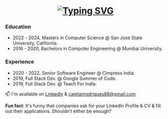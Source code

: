 <h1 align = "center">
<a href="https://git.io/typing-svg"><img src="https://readme-typing-svg.herokuapp.com?font=Fira+Code&size=75&duration=1500&pause=600&color=0CE82B&background=000000EE&center=true&vCenter=true&multiline=true&width=1920&height=384&lines=Hello+there!;My+name+is+Cajetan+Rodrigues;Full+Stack+Software+Developer;Welcome+to+my+yard" alt="Typing SVG" /></a>
</h1>

### Education

- 2022 - 2024, Masters in Computer Science @ San Jose State University, California.
- 2016 - 2020, Bachelors in Computer Engineering @ Mumbai University.

### Experience

- 2020 - 2022, Senior Software Engineer @ Cimpress India.
- 2019, Full Stack Dev. @ Google Summer of Code.
- 2019, Full Stack Dev. @ Teach For India.

📫 I'm available on [LinkedIn](https://www.linkedin.com/in/rodriguescajetan/) & cajetanrodrigues88@gmail.com

**Fun fact**: It's funny that companies ask for your LinkedIn Profile & CV & fill out their applications. Shouldn't either be enough?
